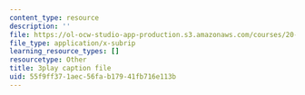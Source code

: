 ```yaml
---
content_type: resource
description: ''
file: https://ol-ocw-studio-app-production.s3.amazonaws.com/courses/20-219-becoming-the-next-bill-nye-writing-and-hosting-the-educational-show-january-iap-2015/55f9ff371aec56fab17941fb716e113b_A7dxk0beojA.vtt
file_type: application/x-subrip
learning_resource_types: []
resourcetype: Other
title: 3play caption file
uid: 55f9ff37-1aec-56fa-b179-41fb716e113b
---
```

